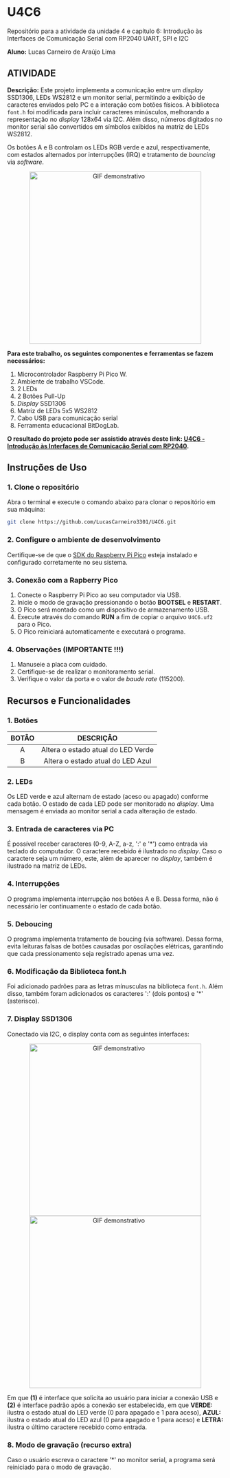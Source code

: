 # U4C6
Repositório para a atividade da unidade 4 e capítulo 6: Introdução às Interfaces de Comunicação Serial com RP2040 UART, SPI e I2C

__Aluno:__
Lucas Carneiro de Araújo Lima

## ATIVIDADE 
__Descrição:__
Este projeto implementa a comunicação entre um _display_ SSD1306, LEDs WS2812 e um monitor serial, permitindo a exibição de caracteres enviados pelo PC e a interação com botões físicos. A biblioteca `font.h` foi modificada para incluir caracteres minúsculos, melhorando a representação no _display_ 128x64 via I2C. Além disso, números digitados no monitor serial são convertidos em símbolos exibidos na matriz de LEDs WS2812.

Os botões A e B controlam os LEDs RGB verde e azul, respectivamente, com estados alternados por interrupções (IRQ) e tratamento de _bouncing_ via _software_.

<div align="center">
  <img src="https://github.com/user-attachments/assets/3f5fca4a-7a82-45b3-a54a-49796904e402" alt="GIF demonstrativo" width="400"/>
</div>

__Para este trabalho, os seguintes componentes e ferramentas se fazem necessários:__
1) Microcontrolador Raspberry Pi Pico W.
3) Ambiente de trabalho VSCode.
4) 2 LEDs
6) 2 Botões Pull-Up
7) _Display_ SSD1306
8) Matriz de LEDs 5x5 WS2812
9) Cabo USB para comunicação serial
10) Ferramenta educacional BitDogLab.

__O resultado do projeto pode ser assistido através deste link: [U4C6 - Introdução às Interfaces de Comunicação Serial com RP2040](https://youtu.be/3592YfYl5sA).__

## Instruções de Uso

### 1. Clone o repositório
Abra o terminal e execute o comando abaixo para clonar o repositório em sua máquina:
```bash
git clone https://github.com/LucasCarneiro3301/U4C6.git
```

### 2. Configure o ambiente de desenvolvimento
Certifique-se de que o [SDK do Raspberry Pi Pico](https://github.com/raspberrypi/pico-sdk) esteja instalado e configurado corretamente no seu sistema.

### 3. Conexão com a Rapberry Pico
1. Conecte o Raspberry Pi Pico ao seu computador via USB.
2. Inicie o modo de gravação pressionando o botão **BOOTSEL** e **RESTART**.
3. O Pico será montado como um dispositivo de armazenamento USB.
4. Execute através do comando **RUN** a fim de copiar o arquivo `U4C6.uf2` para o Pico.
5. O Pico reiniciará automaticamente e executará o programa.

### 4. Observações (IMPORTANTE !!!)
1. Manuseie a placa com cuidado.
2. Certifique-se de realizar o monitoramento serial.
3. Verifique o valor da porta e o valor de _baude rate_ (115200).

## Recursos e Funcionalidades

### 1. Botões

| BOTÃO                            | DESCRIÇÃO                                     | 
|:----------------------------------:|:---------------------------------------------:|
| A                                  | Altera o estado atual do LED Verde                  | 
| B                                  | Altera o estado atual do LED Azul                | 

### 2. LEDs

Os LED verde e azul alternam de estado (aceso ou apagado) conforme cada botão. O estado de cada LED pode ser monitorado no _display_. Uma mensagem é enviada ao monitor serial a cada alteração de estado.

### 3. Entrada de caracteres via PC

É possível receber caracteres (0-9, A-Z, a-z, ':' e '*') como entrada via teclado do computador. O caractere recebido é ilustrado no _display_. Caso o caractere seja um número, este, além de aparecer no _display_, também é ilustrado na matriz de LEDs.

### 4. Interrupções

O programa implementa interrupção nos botões A e B. Dessa forma, não é necessário ler continuamente o estado de cada botão.

### 5. Deboucing

O programa implementa tratamento de boucing (via software). Dessa forma, evita leituras falsas de botões causadas por oscilações elétricas, garantindo que cada pressionamento seja registrado apenas uma vez.

### 6. Modificação da Biblioteca font.h

Foi adicionado padrões para as letras mínusculas na biblioteca `font.h`. Além disso, também foram adicionados os caracteres ':' (dois pontos) e '*' (asterisco).

### 7. Display SSD1306

Conectado via I2C, o display conta com as seguintes interfaces:

<p align="center">
  <img src="https://github.com/user-attachments/assets/d8ae130d-d7f9-4646-8505-b73089d56817" alt="GIF demonstrativo" width="400"/>
  <img src="https://github.com/user-attachments/assets/f96c9e56-d5ac-4c8a-ab8a-2decec5db550" alt="GIF demonstrativo" width="400"/>
</p>

Em que **(1)** é interface que solicita ao usuário para iniciar a conexão USB e **(2)** é interface padrão após a conexão ser estabelecida, em que **VERDE:** ilustra o estado atual do LED verde (0 para apagado e 1 para aceso), **AZUL:** ilustra o estado atual do LED azul (0 para apagado e 1 para aceso) e **LETRA:** ilustra o último caractere recebido como entrada.

### 8. Modo de gravação (recurso extra)

Caso o usuário escreva o caractere '*' no monitor serial, a programa será reiniciado para o modo de gravação.













